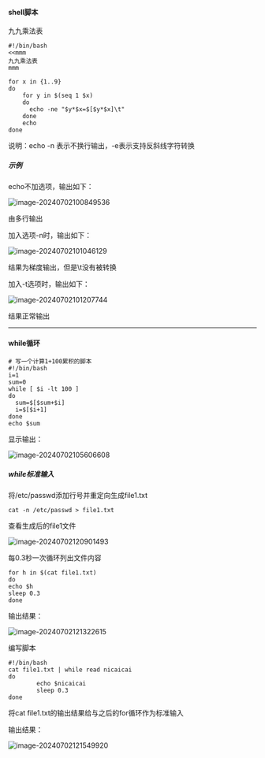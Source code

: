 #### shell脚本

九九乘法表

```shell
#!/bin/bash
<<mmm
九九乘法表
mmm

for x in {1..9}
do
    for y in $(seq 1 $x)
    do
      echo -ne "$y*$x=$[$y*$x]\t"
    done
    echo
done
```

说明：echo -n 表示不换行输出，-e表示支持反斜线字符转换 

##### 示例

echo不加选项，输出如下：

![image-20240702100849536](https://gitee.com/zhaojiedong/img/raw/master/202407021008603.png)

由多行输出

加入选项-n时，输出如下：

![image-20240702101046129](https://gitee.com/zhaojiedong/img/raw/master/202407021010163.png)

结果为梯度输出，但是\t没有被转换

加入-t选项时，输出如下：

![image-20240702101207744](https://gitee.com/zhaojiedong/img/raw/master/202407021012778.png)

结果正常输出

------

#### while循环

```shell
# 写一个计算1+100累积的脚本
#!/bin/bash
i=1
sum=0
while [ $i -lt 100 ]
do
  sum=$[$sum+$i]
  i=$[$i+1]
done
echo $sum
```

显示输出：

![image-20240702105606608](https://gitee.com/zhaojiedong/img/raw/master/202407021056668.png)

##### while标准输入

将/etc/passwd添加行号并重定向生成file1.txt

```shell
cat -n /etc/passwd > file1.txt
```

查看生成后的file1文件

![image-20240702120901493](https://gitee.com/zhaojiedong/img/raw/master/202407021209588.png)

每0.3秒一次循环列出文件内容

```shell
for h in $(cat file1.txt)
do
echo $h
sleep 0.3
done
```

输出结果：

![image-20240702121322615](https://gitee.com/zhaojiedong/img/raw/master/202407021213663.png)

编写脚本

```shell
#!/bin/bash
cat file1.txt | while read nicaicai
do
        echo $nicaicai
        sleep 0.3
done
```

将cat file1.txt的输出结果给与之后的for循环作为标准输入

输出结果：

![image-20240702121549920](https://gitee.com/zhaojiedong/img/raw/master/202407021215969.png)
